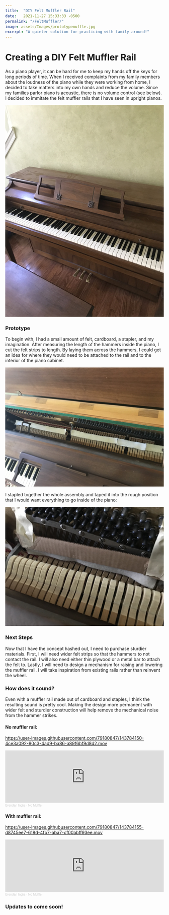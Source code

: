 ```yaml
---
title:  "DIY Felt Muffler Rail"
date:   2021-11-27 15:33:33 -0500
permalink: "/FeltMuffler/"
image: assets/Images/prototypemuffle.jpg
excerpt: "A quieter solution for practicing with family around!"
---
```


# Creating a DIY Felt Muffler Rail
As a piano player, it can be hard for me to keep my hands off the keys for long periods of time. When I received complaints from my family members about the loudness of the piano while they were working from home, I decided to take matters into my own hands and reduce the volume. Since my families parlor piano is acoustic, there is no volume control (see below). I decided to immitate the felt muffler rails that I have seen in upright pianos. 

![img](/assets/Images/parlorpiano.jpg)

### Prototype 
To begin with, I had a small amount of felt, cardboard, a stapler, and my imagination. After measuring the length of the hammers inside the piano, I cut the felt strips to length. By laying them across the hammers, I could get an idea for where they would need to be attached to the rail and to the interior of the piano cabinet. 

![img](/assets/Images/felt_measure.jpg)

I stapled together the whole assembly and taped it into the rough position that I would want everything to go inside of the piano: 

![img](/assets/Images/prototypemuffle.jpg)

### Next Steps
Now that I have the concept hashed out, I need to purchase sturdier materials. First, I will need wider felt strips so that the hammers to not contact the rail. I will also need either thin plywood or a metal bar to attach the felt to. Lastly, I will need to design a mechanism for raising and lowering the muffler rail. I will take inspiration from existing rails rather than reinvent the wheel. 

### How does it sound? 
Even with a muffler rail made out of cardboard and staples, I think the resulting sound is pretty cool. Making the design more permanent with wider felt and sturdier construction will help remove the mechanical noise from the hammer strikes. 

#### No muffler rail:
https://user-images.githubusercontent.com/79180847/143784150-4ce3a092-80c3-4ad9-ba86-a89f6bf9d8d2.mov

<iframe width="100%" height="166" scrolling="no" frameborder="no" allow="autoplay" src="https://w.soundcloud.com/player/?url=https%3A//api.soundcloud.com/tracks/1168359253&color=%23ff5500&auto_play=false&hide_related=false&show_comments=true&show_user=true&show_reposts=false&show_teaser=true"></iframe><div style="font-size: 10px; color: #cccccc;line-break: anywhere;word-break: normal;overflow: hidden;white-space: nowrap;text-overflow: ellipsis; font-family: Interstate,Lucida Grande,Lucida Sans Unicode,Lucida Sans,Garuda,Verdana,Tahoma,sans-serif;font-weight: 100;"><a href="https://soundcloud.com/brendostudio" title="Brendan Inglis" target="_blank" style="color: #cccccc; text-decoration: none;">Brendan Inglis</a> · <a href="https://soundcloud.com/brendostudio/no-muffle" title="No Muffle" target="_blank" style="color: #cccccc; text-decoration: none;">No Muffle</a></div>

#### With muffler rail: 
https://user-images.githubusercontent.com/79180847/143784155-d8745ee7-618d-4fb7-aba7-cf00abff93ee.mov

<iframe width="100%" height="166" scrolling="no" frameborder="no" allow="autoplay" src="https://w.soundcloud.com/player/?url=https%3A//api.soundcloud.com/tracks/1168359253&color=%23ff5500&auto_play=false&hide_related=false&show_comments=true&show_user=true&show_reposts=false&show_teaser=true"></iframe><div style="font-size: 10px; color: #cccccc;line-break: anywhere;word-break: normal;overflow: hidden;white-space: nowrap;text-overflow: ellipsis; font-family: Interstate,Lucida Grande,Lucida Sans Unicode,Lucida Sans,Garuda,Verdana,Tahoma,sans-serif;font-weight: 100;"><a href="https://soundcloud.com/brendostudio" title="Brendan Inglis" target="_blank" style="color: #cccccc; text-decoration: none;">Brendan Inglis</a> · <a href="https://soundcloud.com/brendostudio/no-muffle" title="No Muffle" target="_blank" style="color: #cccccc; text-decoration: none;">No Muffle</a></div>

### Updates to come soon! 
